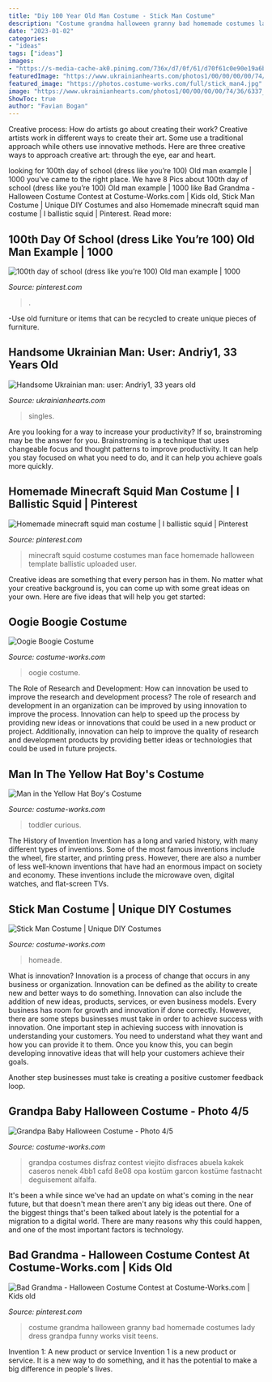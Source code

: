 ```yaml
---
title: "Diy 100 Year Old Man Costume - Stick Man Costume"
description: "Costume grandma halloween granny bad homemade costumes lady dress grandpa funny works visit teens"
date: "2023-01-02"
categories:
- "ideas"
tags: ["ideas"]
images:
- "https://s-media-cache-ak0.pinimg.com/736x/d7/0f/61/d70f61c0e90e19a6b1e5d3667d122b9d.jpg"
featuredImage: "https://www.ukrainianhearts.com/photos1/00/00/00/00/74/36/6337_b.jpg"
featured_image: "https://photos.costume-works.com/full/stick_man4.jpg"
image: "https://www.ukrainianhearts.com/photos1/00/00/00/00/74/36/6337_b.jpg"
ShowToc: true
author: "Favian Bogan"
---
```



Creative process: How do artists go about creating their work?
Creative artists work in different ways to create their art. Some use a traditional approach while others use innovative methods. Here are three creative ways to approach creative art: through the eye, ear and heart.

	

		
looking for 100th day of school (dress like you’re 100) Old man example | 1000 you've came to the right place. We have 8 Pics about 100th day of school (dress like you’re 100) Old man example | 1000 like Bad Grandma - Halloween Costume Contest at Costume-Works.com | Kids old, Stick Man Costume | Unique DIY Costumes and also Homemade minecraft squid man costume | I ballistic squid | Pinterest. Read more:
		
    
## 100th Day Of School (dress Like You’re 100) Old Man Example | 1000

<img loading=lazy src="https://i.pinimg.com/736x/ab/89/9b/ab899bdf863bbbb6e7e03b5f7260f7ff.jpg" onerror="this.onerror=null;this.src='https://tse1.mm.bing.net/th?id=OIP.V6ms68A26ghQIqMI7wHwwgHaJ3&amp;pid=15.1';" alt="100th day of school (dress like you’re 100) Old man example | 1000">

_Source: pinterest.com_

>. 

	

-Use old furniture or items that can be recycled to create unique pieces of furniture.

    
## Handsome Ukrainian Man: User: Andriy1, 33 Years Old

<img loading=lazy src="https://www.ukrainianhearts.com/photos1/00/00/00/00/74/36/6337_b.jpg" onerror="this.onerror=null;this.src='https://tse2.mm.bing.net/th?id=OIP.AyD_B-jaLHzLYDUOWKhgNQHaJ4&amp;pid=15.1';" alt="Handsome Ukrainian man: user: Andriy1, 33 years old">

_Source: ukrainianhearts.com_

>singles. 

	

Are you looking for a way to increase your productivity? If so, brainstroming may be the answer for you. Brainstroming is a technique that uses changeable focus and thought patterns to improve productivity. It can help you stay focused on what you need to do, and it can help you achieve goals more quickly.

    
## Homemade Minecraft Squid Man Costume | I Ballistic Squid | Pinterest

<img loading=lazy src="https://s-media-cache-ak0.pinimg.com/736x/d7/0f/61/d70f61c0e90e19a6b1e5d3667d122b9d.jpg" onerror="this.onerror=null;this.src='https://tse3.mm.bing.net/th?id=OIP.8hIT2YYllffXb7Don1SYyAHaJ4&amp;pid=15.1';" alt="Homemade minecraft squid man costume | I ballistic squid | Pinterest">

_Source: pinterest.com_

>minecraft squid costume costumes man face homemade halloween template ballistic uploaded user. 

	

Creative ideas are something that every person has in them. No matter what your creative background is, you can come up with some great ideas on your own. Here are five ideas that will help you get started: 

    
## Oogie Boogie Costume

<img loading=lazy src="https://photos.costume-works.com/full/oogie_boogie-31527-3.jpg" onerror="this.onerror=null;this.src='https://tse3.mm.bing.net/th?id=OIP.CfohOdsrafuKSJV3YcwTTgHaLh&amp;pid=15.1';" alt="Oogie Boogie Costume">

_Source: costume-works.com_

>oogie costume. 

	

The Role of Research and Development: How can innovation be used to improve the research and development process?
The role of research and development in an organization can be improved by using innovation to improve the process. Innovation can help to speed up the process by providing new ideas or innovations that could be used in a new product or project. Additionally, innovation can help to improve the quality of research and development products by providing better ideas or technologies that could be used in future projects.

    
## Man In The Yellow Hat Boy&#039;s Costume

<img loading=lazy src="https://photos.costume-works.com/full/man_in_the_yellow_hat3.jpg" onerror="this.onerror=null;this.src='https://tse1.mm.bing.net/th?id=OIP.7JrHM4Sl0_uTAPkSh-9UggHaNb&amp;pid=15.1';" alt="Man in the Yellow Hat Boy&#039;s Costume">

_Source: costume-works.com_

>toddler curious. 

	

The History of Invention
Invention has a long and varied history, with many different types of inventions. Some of the most famous inventions include the wheel, fire starter, and printing press. However, there are also a number of less well-known inventions that have had an enormous impact on society and economy. These inventions include the microwave oven, digital watches, and flat-screen TVs.

    
## Stick Man Costume | Unique DIY Costumes

<img loading=lazy src="https://photos.costume-works.com/full/stick_man4.jpg" onerror="this.onerror=null;this.src='https://tse1.mm.bing.net/th?id=OIP.5SeE1Yib-JMAjAWUwwvqjwHaLH&amp;pid=15.1';" alt="Stick Man Costume | Unique DIY Costumes">

_Source: costume-works.com_

>homeade. 

	

What is innovation?
Innovation is a process of change that occurs in any business or organization. Innovation can be defined as the ability to create new and better ways to do something. Innovation can also include the addition of new ideas, products, services, or even business models. Every business has room for growth and innovation if done correctly. However, there are some steps businesses must take in order to achieve success with innovation.
One important step in achieving success with innovation is understanding your customers. You need to understand what they want and how you can provide it to them. Once you know this, you can begin developing innovative ideas that will help your customers achieve their goals.

Another step businesses must take is creating a positive customer feedback loop.

    
## Grandpa Baby Halloween Costume - Photo 4/5

<img loading=lazy src="https://photos.costume-works.com/full/grandpa_baby3.jpg" onerror="this.onerror=null;this.src='https://tse3.mm.bing.net/th?id=OIP.NCnLh4Bh9lLRXujWV8TW4QHaJ3&amp;pid=15.1';" alt="Grandpa Baby Halloween Costume - Photo 4/5">

_Source: costume-works.com_

>grandpa costumes disfraz contest viejito disfraces abuela kakek caseros nenek 4bb1 cafd 8e08 opa kostüm garcon kostüme fastnacht deguisement alfalfa. 

	

It's been a while since we've had an update on what's coming in the near future, but that doesn't mean there aren't any big ideas out there. One of the biggest things that's been talked about lately is the potential for a migration to a digital world. There are many reasons why this could happen, and one of the most important factors is technology.

    
## Bad Grandma - Halloween Costume Contest At Costume-Works.com | Kids Old

<img loading=lazy src="https://i.pinimg.com/originals/bd/25/35/bd25357bae0a1d248a7f79c72dc8a8eb.jpg" onerror="this.onerror=null;this.src='https://tse4.mm.bing.net/th?id=OIP.ymlzOqtsi7NSB7v026P3vwHaJ3&amp;pid=15.1';" alt="Bad Grandma - Halloween Costume Contest at Costume-Works.com | Kids old">

_Source: pinterest.com_

>costume grandma halloween granny bad homemade costumes lady dress grandpa funny works visit teens. 

	

Invention 1: A new product or service
Invention 1 is a new product or service. It is a new way to do something, and it has the potential to make a big difference in people's lives.

